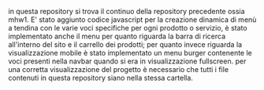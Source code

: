 in questa repository si trova il continuo della repository precedente ossia mhw1. E' stato aggiunto codice javascript per la creazione dinamica di menù a tendina con le varie voci specifiche per ogni prodotto o servizio, è stato implementato anche il menu per quanto riguarda la barra di ricerca all'interno del sito e il carrello dei prodotti; per quanto invece riguarda la visualizzazione mobile è stato implementato un menu burger contenente le voci presenti nella navbar quando si era in visualizzazione fullscreen. per una corretta visualizzazione del progetto è necessario che tutti i file contenuti in questa repository siano nella stessa cartella. 
